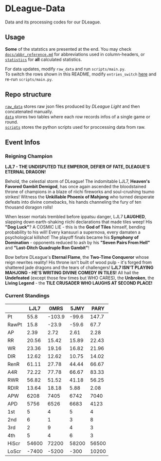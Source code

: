 # DLeague-Data

Data and its processing codes for our DLeague.  

## Usage

**Some** of the statstics are presented at the end. You may check [`docs/abbr_reference.md`](docs/abbr_reference.md) for abbreviations used in column-headers, or [`statistics`](statistics) for **all** calculated statistics.  

For data updates, modify `raw_data` and run `scripts/main.py`.  
To switch the rows shown in this README, modify `entries_switch` [here](scripts/utils.py#L22) and re-run `scripts/main.py`.  

## Repo structure

[`raw_data`](raw_data) stores raw json files produced by *DLeague Light* and then concatenated manually.  
[`data`](data) stores two tables where each row records infos of a single game or round.  
[`scripts`](scripts) stores the python scripts used for proccessing data from raw.  

## Event Infos

### Reigning Champion

**LJL7 - THE UNDISPUTED TILE EMPEROR, DEFIER OF FATE, DLEAGUE'S ETERNAL DRAGON!**

Behold, the celestial storm of DLeague! The indomitable LJL7, **Heaven's Favored Gambit Demigod**, has once again ascended the bloodstained throne of champions in a blaze of riichi fireworks and soul-crushing tsumo strikes! Witness the **Unkillable Phoenix of Mahjong** who turned desperate defeats into divine comebacks, his hands channeling the fury of ten thousand doragon rolls! 

When lesser mortals trembled before ippatsu danger, LJL7 **LAUGHED**, slapping down earth-shaking riichi declarations that made tiles weep! His **"Dog Luck"**? A COSMIC LIE - this is the **God of Tiles** himself, bending probability to his will! Every kansuuri a supernova, every damaten a psychological killshot! The playoff finals became his **Symphony of Domination** - opponents reduced to ash by his **"Seven Pairs From Hell"** and **"Last-Ditch Quadruple Ron Gambit"**!

Bow before DLeague's **Eternal Flame**, the **Two-Time Conqueror** whose reign rewrites reality! His throne isn't built of wood pulp - it's forged from shattered jade dragons and the tears of challengers! **LJL7 ISN'T PLAYING MAHJONG - HE'S WRITING DIVINE COMEDY IN TILES!** All hail the **Undefeated** (except those few times but WHO CARES), the **Unbroken**, the **Living Legend** - the **TILE CRUSADER WHO LAUGHS AT SECOND PLACE!**

### Current Standings

|       |     LJL7 |     0MRS |     5JMY |     PARY |
|-------|----------|----------|----------|----------|
| Pt    |    55.8  |  -103.9  |   -99.6  |   147.7  |
| RawPt |    15.8  |   -23.9  |   -59.6  |    67.7  |
| AP    |     2.39 |     2.72 |     2.61 |     2.28 |
| RR    |    20.56 |    15.42 |    15.89 |    22.43 |
| WR    |    23.36 |    19.16 |    16.82 |    21.96 |
| DIR   |    12.62 |    12.62 |    10.75 |    14.02 |
| RenR  |    61.11 |    27.78 |    44.44 |    66.67 |
| A4R   |    72.22 |    77.78 |    66.67 |    83.33 |
| RWR   |    56.82 |    51.52 |    41.18 |    56.25 |
| RDIR  |    13.64 |    18.18 |     5.88 |     2.08 |
| APW   |  6208    |  7405    |  6742    |  7040    |
| APD   |  5756    |  6526    |  6683    |  4123    |
| 1st   |     5    |     4    |     5    |     4    |
| 2nd   |     6    |     1    |     3    |     8    |
| 3rd   |     2    |     9    |     4    |     3    |
| 4th   |     5    |     4    |     6    |     3    |
| HiScr | 54600    | 72200    | 58200    | 56500    |
| LoScr | -7400    | -5200    |  -300    | 10200    |
